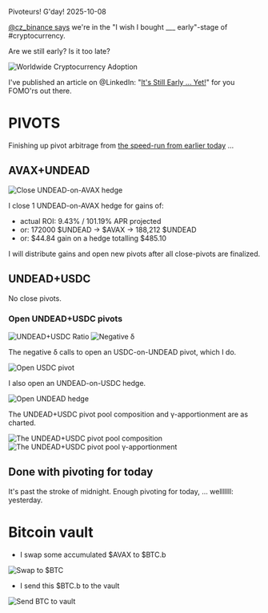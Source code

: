 Pivoteurs! G'day! 2025-10-08

[@cz_binance says](https://x.com/cz_binance/status/1975280864595746911) we're in the "I wish I bought ___ early"-stage of #cryptocurrency.

Are we still early? Is it too late?

![Worldwide Cryptocurrency Adoption](imgs/01-early.png)

I've published an article on @LinkedIn: "[It's Still Early ... Yet!](https://www.linkedin.com/feed/update/urn:li:activity:7381824484632104962/)" for you FOMO'rs out there. 

# PIVOTS

Finishing up pivot arbitrage from [the speed-run from earlier today](https://github.com/pivoteur/biz/tree/main/blog/2025/10/07) ...


## AVAX+UNDEAD 

![Close UNDEAD-on-AVAX hedge](imgs/02a-close-undead-on-avax-hedge.png) 

I close 1 UNDEAD-on-AVAX hedge for gains of: 


* actual ROI: 9.43% / 101.19% APR projected 
* or: 172000 $UNDEAD -> $AVAX -> 188,212 $UNDEAD 
* or: $44.84 gain on a hedge totalling $485.10 




I will distribute gains and open new pivots after all close-pivots are finalized. 

## UNDEAD+USDC 




No close pivots. 











### Open UNDEAD+USDC pivots 

![UNDEAD+USDC Ratio](imgs/03a-ratio.png) 
![Negative δ](imgs/03b-delta.png) 

The negative δ calls to open an USDC-on-UNDEAD pivot, which I do. 

![Open USDC pivot](imgs/03c-open-usdc-pivot.png) 

I also open an UNDEAD-on-USDC hedge. 

![Open UNDEAD hedge](imgs/03d-open-undead-hedge.png) 





The UNDEAD+USDC pivot pool composition and γ-apportionment are as charted. 

![The UNDEAD+USDC pivot pool composition](imgs/04a-comp.png) 
![The UNDEAD+USDC pivot pool γ-apportionment](imgs/04b-apport.png) 

## Done with pivoting for today

It's past the stroke of midnight. Enough pivoting for today, ... welllllll: yesterday.

# Bitcoin vault 

* I swap some accumulated $AVAX to $BTC.b 

![Swap to $BTC](imgs/05a-swap.png) 

* I send this $BTC.b to the vault 

![Send BTC to vault](imgs/05b-sned.png) 

